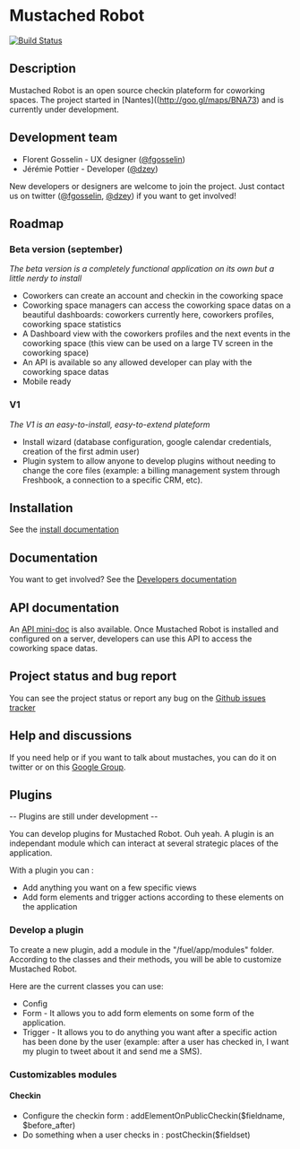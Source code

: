 # Mustached Robot

[![Build Status](https://secure.travis-ci.org/cantineNantes/mustached-robot.png)](http://travis-ci.org/cantineNantes/mustached-robot)

## Description

Mustached Robot is an open source checkin plateform for coworking spaces. The project started in [Nantes]((http://goo.gl/maps/BNA73) and is currently under development.

## Development team

* Florent Gosselin - UX designer ([@fgosselin](http://twitter.com/fgosselin))
* Jérémie Pottier - Developer ([@dzey](http://twitter.com/dzey))

New developers or designers are welcome to join the project. Just contact us on twitter ([@fgosselin](http://twitter.com/fgosselin), [@dzey](http://twitter.com/dzey)) if you want to get involved!

## Roadmap

### Beta version (september)

_The beta version is a completely functional application on its own but a little nerdy to install_

* Coworkers can create an account and checkin in the coworking space
* Coworking space managers can access the coworking space datas on a beautiful dashboards: coworkers currently here, coworkers profiles, coworking space statistics
* A Dashboard view with the coworkers profiles and the next events in the coworking space (this view can be used on a large TV screen in the coworking space)
* An API is available so any allowed developer can play with the coworking space datas
* Mobile ready

### V1

_The V1 is an easy-to-install, easy-to-extend plateform_

* Install wizard (database configuration, google calendar credentials, creation of the first admin user)
* Plugin system to allow anyone to develop plugins without needing to change the core files (example: a billing management system through Freshbook, a connection to a specific CRM, etc).

## Installation

See the [install documentation](https://github.com/cantineNantes/mustached-robot/wiki/Installation)

## Documentation 

You want to get involved? See the [Developers documentation](https://github.com/cantineNantes/mustached-robot/wiki/Developers-documentation)

## API documentation 

An [API mini-doc](https://github.com/cantineNantes/mustached-robot/wiki/API) is also available. Once Mustached Robot is installed and configured on a server, developers can use this API to access the coworking space datas.

## Project status and bug report

You can see the project status or report any bug on the [Github issues tracker](https://github.com/cantineNantes/mustached-robot/issues?milestone=1&state=open)

## Help and discussions

If you need help or if you want to talk about mustaches, you can do it on twitter or on this [Google Group](https://groups.google.com/forum/#!forum/mustached-robot).

## Plugins

-- Plugins are still under development --

You can develop plugins for Mustached Robot. Ouh yeah. A plugin is an independant module which can interact at several strategic places of the application.

With a plugin you can :

 * Add anything you want on a few specific views
 * Add form elements and trigger actions according to these elements on the application

### Develop a plugin

To create a new plugin, add a module in the "/fuel/app/modules" folder. According to the classes and their methods, you will be able to customize Mustached Robot.

Here are the current classes you can use:

* Config
* Form - It allows you to add form elements on some form of the application.
* Trigger - It allows you to do anything you want after a specific action has been done by the user (example: after a user has checked in, I want my plugin to tweet about it and send me a SMS).

### Customizables modules

#### Checkin

* Configure the checkin form : addElementOnPublicCheckin($fieldname, $before_after)
* Do something when a user checks in : postCheckin($fieldset)





